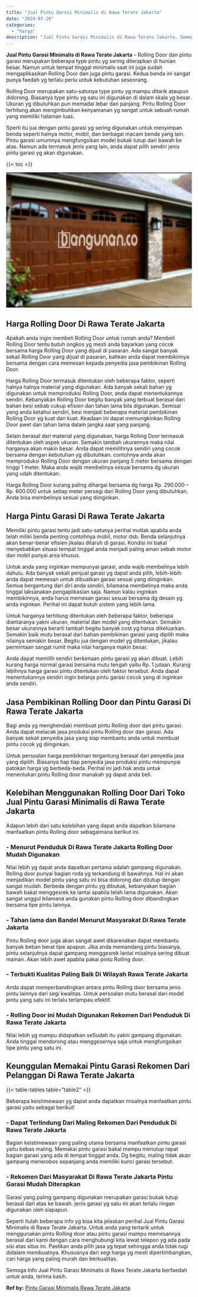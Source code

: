 ```yaml
---
title: "Jual Pintu Garasi Minimalis di Rawa Terate Jakarta"
date: "2024-07-20"
categories: 
  - "harga"
description: "Jual Pintu Garasi Minimalis di Rawa Terate Jakarta. Semoga Info Jual Pintu Garasi Minimalis di Rawa Terate Jakarta berfaedah untuk anda, terima kasih...."
---
```


**Jual Pintu Garasi Minimalis di Rawa Terate Jakarta** – Rolling Door dan pintu garasi merupakan beberapa type pintu yg sering diterapkan di hunian besar. Namun untuk tempat tinggal minimalis saat ini juga sudah mengaplikasikan Rolling Door dan juga pintu garasi. Kedua benda ini sangat punya faedah yg terlalu perlu untuk kebutuhan seseorang.

Rolling Door merupakan satu-satunya type pintu yg mampu ditarik ataupun didorong. Biasanya type pintu yg satu ini digunakan di dalam skala yg besar. Ukuran yg dibutuhkan pun memadai lebar dan panjang. Pintu Rolling Door terhitung akan mengimbuhkan kenyamanan yg sangat untuk sebuah rumah yang memiliki halaman luas.

Sperti itu jua dengan pintu garasi yg sering digunakan untuk menyimpan benda seperti halnya motor, mobil, dan berbagai macam benda yang lain. Pintu garasi umumnya mengfungsikan model bukak tutup dari bawah ke atas. Namun ada termasuk jenis yang lain, anda dapat pilih sendiri jenis pintu garasi yg akan digunakan.

{{< toc >}}

![Jual Pintu Garasi Minimalis di Rawa Terate Jakarta](/images/pintu-garasi-71.png)

## Harga Rolling Door Di Rawa Terate Jakarta

Apakah anda ingin membeli Rolling Door untuk rumah anda? Membeli Rolling Door tentu butuh ongkos yg mesti anda bayarkan yang cocok bersama harga Rolling Door yang dijual di pasaran. Ada sangat banyak sekali Rolling Door yang dijual di pasaran, bahkan anda dapat membikinnya bersama dengan cara memesan kepada penyedia jasa pembikinan Rolling Door.

Harga Rolling Door termasuk ditentukan oleh beberapa faktor, seperti halnya halnya material yang digunakan. Ada banyak sekali bahan yg digunakan untuk memproduksi Rolling Door, anda dapat menentukannya sendiri. Kebanyakan Rolling Door begitu banyak yang terbuat berasal dari bahan besi sebab cukup efisien dan tahan lama bila digunakan. Semisal yang anda ketahui sendiri, besi menjadi beberapa material pembikinan Rolling Door yg kuat dan kuat. Keadaan ini dapat memungkinkan Rolling Door awet dan tahan lama dalam jangka saat yang panjang.

Selain berasal dari material yang digunakan, harga Rolling Door termasuk ditentukan oleh aspek ukuran. Semakin tambah ukurannya maka nilai harganya akan makin besar. Anda dapat memilihnya sendiri yang cocok bersama dengan kebutuhan yg dibutuhkan. contohnya anda akan memproduksi Rolling Door dengan ukuran panjang 5 meter bersama dengan tinggi 1 meter. Maka anda wajib membelinya sesuai bersama dg ukuran yang udah ditentukan.

Harga Rolling Door kurang paling dihargai bersama dg harga Rp. 290.000 – Rp. 600.000 untuk setiap meter persegi dari Rolling Door yang dibutuhkan. Anda bisa membelinya sesuai yang diinginkan.

## Harga Pintu Garasi Di Rawa Terate Jakarta

Memiliki pintu garasi tentu jadi satu-satunya perihal mutlak apabila anda telah miliki benda penting contohnya mobil, motor dsb. Benda selanjutnya akan benar-benar efisien jikalau ditaruh di garasi. Kondisi ini bakal menyebabkan situasi tempat tinggal anda menjadi paling aman sebab motor dan mobil punyai area khusus.

Untuk anda yang inginkan mempunyai garasi, anda wajib membelinya lebih dahulu. Ada banyak sekali penjual garasi yg dapat anda pilih, lebih-lebih anda dapat memesan untuk dibuatkan garasi sesuai yang diinginkan. Semua bergantung dari diri anda sendiri, bilamana membelinya maka anda tinggal laksanakan pengaplikasian saja. Namun kalau inginkan membikinnya, anda harus memesan garasi sesuai bersama dg desain yg anda inginkan. Perihal ini dapat butuh sistem yang lebih lama.

Untuk harganya terhitung ditentukan oleh beberapa faktor, beberapa diantaranya yakni ukuran, material dan model yang ditentukan. Semakin besar ukurannya berarti tambah begitu banyak cost yg harus dikeluarkan. Semakin baik mutu berasal dari bahan pembikinan garasi yang dipilih maka nilainya semakin besar. Begitu jua dengan model yg ditentukan, jikalau permintaan sangat rumit maka nilai harganya makin besar.

Anda dapat memilih sendiri berkenaan pintu garasi yg akan dibuat. Lebih kurang harga normal garasi bersama mutu tengah yaitu Rp. 1 jutaan. Kurang lebihnya harga garasi pintu ditentukan oleh faktor tersebut. Anda dapat menentukannya sendiri ingin belanja pintu garasi cocok yang di inginkan anda sendiri.

## Jasa Pembikinan Rolling Door dan Pintu Garasi Di Rawa Terate Jakarta

Bagi anda yg menghendaki membuat pintu Rolling door dan pintu garasi. Anda dapat melacak jasa produksi pintu Rolling door dan garasi. Ada banyak sekali penyedia jasa yang siap membantu anda untuk membuat pintu cocok yg diinginkan.

Untuk persoalan harga pembikinan tergantung berasal dari penyedia jasa yang dipilih. Biasanya tiap tiap penyedia jasa produksi pintu mempunyai patokan harga yg berbeda-beda. Perihal ini jadi hak anda untuk menentukan pintu Rolling door manakah yg dapat anda beli.

## Kelebihan Menggunakan Rolling Door Dari Toko Jual Pintu Garasi Minimalis di Rawa Terate Jakarta

Adapun lebih dari satu kelebihan yang dapat anda dapatkan bilamana manfaatkan pintu Rolling door sebagaimana berikut ini.

### \- Menurut Penduduk Di Rawa Terate Jakarta Rolling Door Mudah Digunakan

Nilai lebih yg dapat anda dapatkan pertama adalah gampang digunakan. Rolling door punyai bagian roda yg terkandung di bawahnya. Hal ini akan menjadikan model pintu yang satu ini bisa didorong dan ditutup dengan sangat mudah. Berbeda dengan pintu yg dibukak, kebanyakan bagian bawah bakal menggesrek ke lantai apabila telah lama digunakan. Akan sangat unggul bilamana anda gunakan pintu Rolling door dibandingkan bersama tipe pintu lainnya.

### \- Tahan lama dan Bandel Menurut Masyarakat Di Rawa Terate Jakarta

Pintu Rolling door juga akan sangat awet dikarenakan dapat membantu banyak beban berat tipe apapun. Jika anda memandang pintu biasanya, pintu selanjutnya dapat gampang menggesrek lantai misalnya sering dibuat mainan. Akan lebih awet apabila pakai pintu Rolling door.

### \- Terbukti Kualitas Paling Baik Di Wilayah Rawa Terate Jakarta

Anda dapat memperbandingkan antara pintu Rolling door bersama jenis pintu lainnya dari segi kwalitas. Untuk persoalan mutu berasal dari model pintu yang satu ini terlalu terlampau efektif.

### \- Rolling Door ini Mudah Digunakan Rekomen Dari Penduduk Di Rawa Terate Jakarta

Nilai lebih yg mampu didapatkan seSudah itu yakni gampang digunakan. Anda tinggal mendorong atau menggesernya saja untuk mengfungsikan tipe pintu yang satu ini.

## Keunggulan Memakai Pintu Garasi Rekomen Dari Pelanggan Di Rawa Terate Jakarta

{{< table-tables table="table2" >}}

Beberapa keistimewaan yg dapat anda dapatkan misalnya manfaatkan pintu garasi yaitu sebagai berikut!

### \- Dapat Terlindung Dari Maling Rekomen Dari Penduduk Di Rawa Terate Jakarta

Bagian keistimewaan yang paling utama bersama manfaatkan pintu garasi yaitu bebas maling. Memakai pintu garasi bakal mampu menutup rapat bagian garasi yang ada di tempat tinggal anda. Dg begitu, maling tidak akan gampang menerobos sepanjang anda memiliki kunci garasi tersebut.

### \- Rekomen Dari Masyarakat Di Rawa Terate Jakarta Pintu Garasi Mudah Diterapkan

Garasi yang paling gampang digunakan merupakan garasi bukak tutup berasal dari atas ke bawah. jenis garasi yg satu ini akan terlalu ringan digunakan oleh siapapun.

Seperti itulah beberapa info yg bisa kita jelaskan perihal Jual Pintu Garasi Minimalis di Rawa Terate Jakarta. Untuk anda yang tertarik untuk menggunakan pintu Rolling door atau pintu garasi mampu memesannya berasal dari kami dengan cara menghubungi kita lewat telepon yg ada pada sisi atas situs ini. Pastikan anda pilih jasa yg tepat sehingga anda tidak rugi didalam membuatnya. Khususnya dari segi harga yg mesti dipertimbangkan, cari harga yang paling murah dan berkualitas.

Semoga Info Jual Pintu Garasi Minimalis di Rawa Terate Jakarta berfaedah untuk anda, terima kasih.

**Ref by:** [Pintu Garasi Minimalis Rawa Terate Jakarta](https://id.wikipedia.org/wiki/Pintu)
